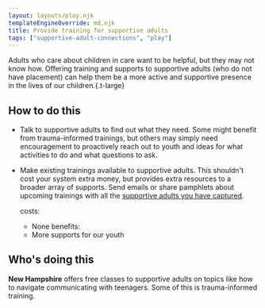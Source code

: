```yaml
---
layout: layouts/play.njk
templateEngineOverride: md,njk
title: Provide training for supportive adults
tags: ["supportive-adult-connections", "play"]
---
```


Adults who care about children in care want to be helpful, but they may not know how. Offering training and supports to supportive adults (who do not have placement) can help them be a more active and supportive presence in the lives of our children.{.t-large}

## How to do this

* Talk to supportive adults to find out what they need. Some might benefit from trauma-informed trainings, but others may simply need encouragement to proactively reach out to youth and ideas for what activities to do and what questions to ask.

* Make existing trainings available to supportive adults. This shouldn't cost your system extra money, but provides extra resources to a broader array of supports. Send emails or share pamphlets about upcoming trainings with all the [supportive adults you have captured](/recommendations/ask-about-supportive-adults).

  costs:
    - None
  benefits:
    - More supports for our youth

## Who's doing this

**New Hampshire** offers free classes to supportive adults on topics like how to navigate communicating with teenagers. Some of this is trauma-informed training.